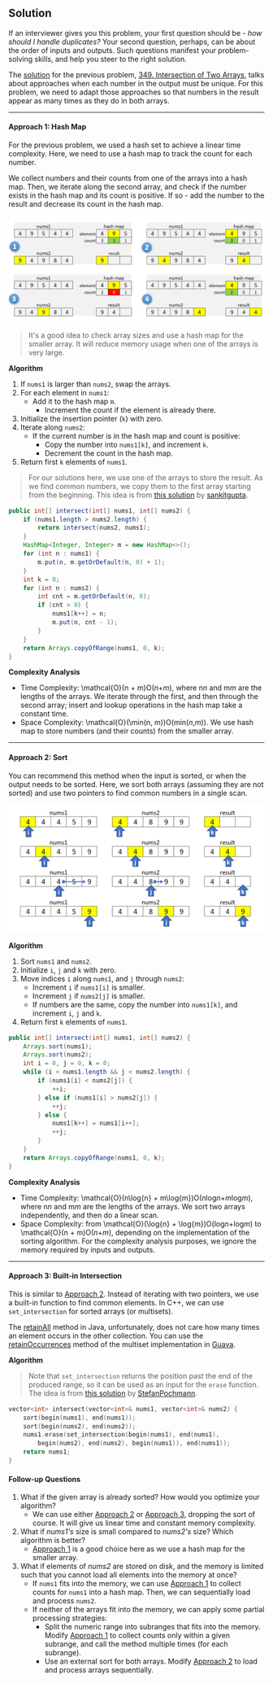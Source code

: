 ## Solution

If an interviewer gives you this problem, your first question should be - *how should I handle duplicates?* Your second question, perhaps, can be about the order of inputs and outputs. Such questions manifest your problem-solving skills, and help you steer to the right solution.

The [solution](https://leetcode.com/problems/intersection-of-two-arrays/solution/) for the previous problem, [349. Intersection of Two Arrays](https://leetcode.com/problems/intersection-of-two-arrays/), talks about approaches when each number in the output must be unique. For this problem, we need to adapt those approaches so that numbers in the result appear as many times as they do in both arrays.

------

#### Approach 1: Hash Map

For the previous problem, we used a hash set to achieve a linear time complexity. Here, we need to use a hash map to track the count for each number.

We collect numbers and their counts from one of the arrays into a hash map. Then, we iterate along the second array, and check if the number exists in the hash map and its count is positive. If so - add the number to the result and decrease its count in the hash map.

![](img/350_approach1-v2.png)

> It's a good idea to check array sizes and use a hash map for the smaller array. It will reduce memory usage when one of the arrays is very large.

**Algorithm**

1. If `nums1` is larger than `nums2`, swap the arrays.
2. For each element in `nums1`:
   - Add it to the hash map `m`.
     - Increment the count if the element is already there.
3. Initialize the insertion pointer (`k`) with zero.
4. Iterate along `nums2`:
   - If the current number is in the hash map and count is positive:
     - Copy the number into `nums1[k]`, and increment `k`.
     - Decrement the count in the hash map.
5. Return first `k` elements of `nums1`.

> For our solutions here, we use one of the arrays to store the result. As we find common numbers, we copy them to the first array starting from the beginning. This idea is from [this solution](https://leetcode.com/problems/intersection-of-two-arrays-ii/discuss/82405/Simple-Java-Solution) by [sankitgupta](https://leetcode.com/sankitgupta/).

```java
public int[] intersect(int[] nums1, int[] nums2) {
    if (nums1.length > nums2.length) {
        return intersect(nums2, nums1);
    }
    HashMap<Integer, Integer> m = new HashMap<>();
    for (int n : nums1) {
        m.put(n, m.getOrDefault(n, 0) + 1);
    }
    int k = 0;
    for (int n : nums2) {
        int cnt = m.getOrDefault(n, 0);
        if (cnt > 0) {
            nums1[k++] = n;
            m.put(n, cnt - 1);
        }
    }
    return Arrays.copyOfRange(nums1, 0, k);
}
```

**Complexity Analysis**

- Time Complexity: \mathcal{O}(n + m)O(*n*+*m*), where n*n* and m*m* are the lengths of the arrays. We iterate through the first, and then through the second array; insert and lookup operations in the hash map take a constant time.
- Space Complexity: \mathcal{O}(\min(n, m))O(min(*n*,*m*)). We use hash map to store numbers (and their counts) from the smaller array.

---

#### Approach 2: Sort

You can recommend this method when the input is sorted, or when the output needs to be sorted. Here, we sort both arrays (assuming they are not sorted) and use two pointers to find common numbers in a single scan.

![](img/350_approach2-v2.png)

**Algorithm**

1. Sort `nums1` and `nums2`.
2. Initialize `i`, `j` and `k` with zero.
3. Move indices `i` along `nums1`, and `j` through `nums2`:
   - Increment `i` if `nums1[i]` is smaller.
   - Increment `j` if `nums2[j]` is smaller.
   - If numbers are the same, copy the number into `nums1[k]`, and increment `i`, `j` and `k`.
4. Return first `k` elements of `nums1`.

```java
public int[] intersect(int[] nums1, int[] nums2) {
    Arrays.sort(nums1);
    Arrays.sort(nums2);
    int i = 0, j = 0, k = 0;
    while (i < nums1.length && j < nums2.length) {
        if (nums1[i] < nums2[j]) {
            ++i;
        } else if (nums1[i] > nums2[j]) {
            ++j;
        } else {
            nums1[k++] = nums1[i++];
            ++j;
        }
    }
    return Arrays.copyOfRange(nums1, 0, k);
}
```

**Complexity Analysis**

- Time Complexity: \mathcal{O}(n\log{n} + m\log{m})O(*n*log*n*+*m*log*m*), where n*n* and m*m* are the lengths of the arrays. We sort two arrays independently, and then do a linear scan.
- Space Complexity: from \mathcal{O}(\log{n} + \log{m})O(log*n*+log*m*) to \mathcal{O}(n + m)O(*n*+*m*), depending on the implementation of the sorting algorithm. For the complexity analysis purposes, we ignore the memory required by inputs and outputs.

-----

#### Approach 3: Built-in Intersection

This is similar to [Approach 2](https://leetcode.com/problems/intersection-of-two-arrays-ii/solution/#approach-2-sort). Instead of iterating with two pointers, we use a built-in function to find common elements. In C++, we can use `set_intersection` for sorted arrays (or multisets).

The [retainAll](https://docs.oracle.com/javase/8/docs/api/java/util/AbstractCollection.html#retainAll-java.util.Collection-) method in Java, unfortunately, does not care how many times an element occurs in the other collection. You can use the [retainOccurrences](https://guava.dev/releases/23.0/api/docs/com/google/common/collect/Multisets.html#retainOccurrences-com.google.common.collect.Multiset-com.google.common.collect.Multiset-) method of the multiset implementation in [Guava](https://guava.dev/releases/16.0/api/docs/com/google/common/collect/Multiset.html).

**Algorithm**

> Note that `set_intersection` returns the position past the end of the produced range, so it can be used as an input for the `erase` function. The idea is from [this solution](https://leetcode.com/problems/intersection-of-two-arrays-ii/discuss/82269/Short-Python-C%2B%2B) by [StefanPochmann](https://leetcode.com/stefanpochmann/).

```c++
vector<int> intersect(vector<int>& nums1, vector<int>& nums2) {
    sort(begin(nums1), end(nums1));
    sort(begin(nums2), end(nums2));
    nums1.erase(set_intersection(begin(nums1), end(nums1),
        begin(nums2), end(nums2), begin(nums1)), end(nums1));
    return nums1;
}
```

#### Follow-up Questions

1. What if the given array is already sorted? How would you optimize your algorithm?
   - We can use either [Approach 2](https://leetcode.com/problems/intersection-of-two-arrays-ii/solution/#approach-2-sort) or [Approach 3](https://leetcode.com/problems/intersection-of-two-arrays-ii/solution/#approach-3-built-in-intersection), dropping the sort of course. It will give us linear time and constant memory complexity.
2. What if *nums1's* size is small compared to *nums2's* size? Which algorithm is better?
   - [Approach 1](https://leetcode.com/problems/intersection-of-two-arrays-ii/solution/#approach-1-hash-map) is a good choice here as we use a hash map for the smaller array.
3. What if elements of *nums2* are stored on disk, and the memory is limited such that you cannot load all elements into the memory at once?
   - If `nums1` fits into the memory, we can use [Approach 1](https://leetcode.com/problems/intersection-of-two-arrays-ii/solution/#approach-1-hash-map) to collect counts for `nums1` into a hash map. Then, we can sequentially load and process `nums2`.
   - If neither of the arrays fit into the memory, we can apply some partial processing strategies:
     - Split the numeric range into subranges that fits into the memory. Modify [Approach 1](https://leetcode.com/problems/intersection-of-two-arrays-ii/solution/#approach-1-hash-map) to collect counts only within a given subrange, and call the method multiple times (for each subrange).
     - Use an external sort for both arrays. Modify [Approach 2](https://leetcode.com/problems/intersection-of-two-arrays-ii/solution/#approach-2-sort) to load and process arrays sequentially.
